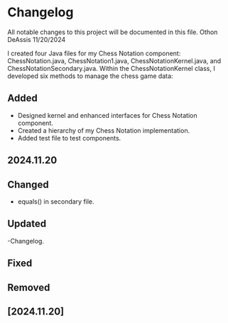# Changelog

All notable changes to this project will be documented in this file.
Othon DeAssis 11/20/2024

I created four Java files for my Chess Notation component: ChessNotation.java, ChessNotation1.java, ChessNotationKernel.java, and ChessNotationSecondary.java. Within the ChessNotationKernel class, I developed six methods to manage the chess game data:

## Added

- Designed kernel and enhanced interfaces for Chess Notation component.
- Created a hierarchy of my Chess Notation implementation.
- Added test file to test components.

## 2024.11.20

## Changed

- equals() in secondary file.

## Updated

-Changelog.

## Fixed

## Removed

## [2024.11.20]
